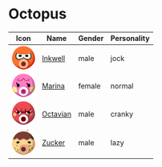 # Octopus

|Icon|Name|Gender|Personality|
|---|---|---|---|
|![icon](./inkwell/icon.png)|[Inkwell](./inkwell)|male|jock|
|![icon](./marina/icon.png)|[Marina](./marina)|female|normal|
|![icon](./octavian/icon.png)|[Octavian](./octavian)|male|cranky|
|![icon](./zucker/icon.png)|[Zucker](./zucker)|male|lazy|
